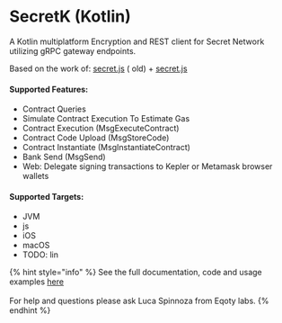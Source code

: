 # SecretK (Kotlin)

A Kotlin multiplatform Encryption and REST client for Secret Network utilizing gRPC gateway endpoints.

Based on the work of: [secret.js](https://github.com/scrtlabs/SecretNetwork/tree/f01dda32b12e02c6cc2326ea58f8b13bf6e3ff8f/cosmwasm-js/packages/sdk) ( old) + [secret.js](https://github.com/scrtlabs/secret.js)

#### Supported Features:

* Contract Queries
* Simulate Contract Execution To Estimate Gas
* Contract Execution (MsgExecuteContract)
* Contract Code Upload (MsgStoreCode)
* Contract Instantiate (MsgInstantiateContract)
* Bank Send (MsgSend)
* Web: Delegate signing transactions to Kepler or Metamask browser wallets

#### Supported Targets:

* JVM
* js
* iOS
* macOS
* TODO: lin

{% hint style="info" %}
See the full documentation, code and usage examples [here](https://github.com/eqoty-labs/secretk)\
\
For help and questions please ask Luca Spinnoza from Eqoty labs.
{% endhint %}
